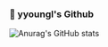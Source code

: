 ### 🍺 yyoungl's Github

![Anurag's GitHub stats](https://github-readme-stats.vercel.app/api?username=yyoungl&show_icons=true&theme=onedark)
